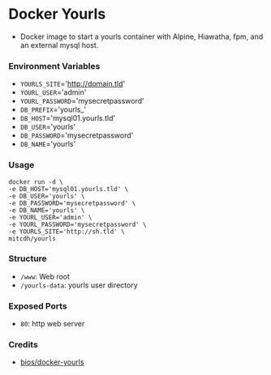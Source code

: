 # Docker Yourls

* Docker image to start a yourls container with Alpine, Hiawatha, fpm, and an external mysql host.

### Environment Variables
* `YOURLS_SITE`='http://domain.tld'
* `YOURL_USER`='admin'
* `YOURL_PASSWORD`='mysecretpassword'
* `DB_PREFIX`='yourls_'
* `DB_HOST`='mysql01.yourls.tld'
* `DB_USER`='yourls'
* `DB_PASSWORD`='mysecretpassword'
* `DB_NAME`='yourls'

### Usage
````
docker run -d \
-e DB_HOST='mysql01.yourls.tld' \
-e DB_USER='yourls' \
-e DB_PASSWORD='mysecretpassword' \
-e DB_NAME='yourls' \
-e YOURL_USER='admin' \
-e YOURL_PASSWORD='mysecretpassword' \
-e YOURLS_SITE='http://sh.tld' \
mitcdh/yourls
````

### Structure
* `/www`: Web root
* `/yourls-data`: yourls user directory

### Exposed Ports
* `80`: http web server

### Credits
* [bios/docker-yourls](https://hub.docker.com/r/bios/docker-yourls/)
